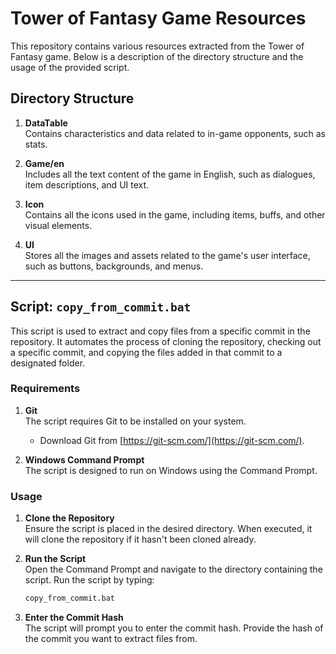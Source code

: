 # Tower of Fantasy Game Resources

This repository contains various resources extracted from the Tower of Fantasy game. Below is a description of the directory structure and the usage of the provided script.

## Directory Structure

1. **DataTable**  
   Contains characteristics and data related to in-game opponents, such as stats.

2. **Game/en**  
   Includes all the text content of the game in English, such as dialogues, item descriptions, and UI text.

3. **Icon**  
   Contains all the icons used in the game, including items, buffs, and other visual elements.

4. **UI**  
   Stores all the images and assets related to the game's user interface, such as buttons, backgrounds, and menus.

---

## Script: `copy_from_commit.bat`

This script is used to extract and copy files from a specific commit in the repository. It automates the process of cloning the repository, checking out a specific commit, and copying the files added in that commit to a designated folder.

### Requirements

1. **Git**  
   The script requires Git to be installed on your system.  
   - Download Git from [https://git-scm.com/](https://git-scm.com/).

2. **Windows Command Prompt**  
   The script is designed to run on Windows using the Command Prompt.

### Usage

1. **Clone the Repository**  
   Ensure the script is placed in the desired directory. When executed, it will clone the repository if it hasn't been cloned already.

2. **Run the Script**  
   Open the Command Prompt and navigate to the directory containing the script. Run the script by typing:
   ```bat
   copy_from_commit.bat
   ```

3. **Enter the Commit Hash**  
   The script will prompt you to enter the commit hash. Provide the hash of the commit you want to extract files from.
